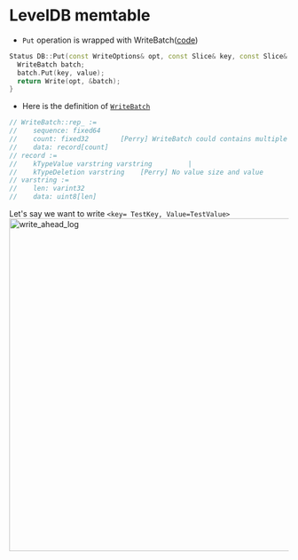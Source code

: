 # LevelDB memtable


- `Put` operation is wrapped with WriteBatch([code](https://github.com/google/leveldb/blob/b7d302326961fb809d92a95ce813e2d26fe2e16e/db/db_impl.cc#L1464))

```C++
Status DB::Put(const WriteOptions& opt, const Slice& key, const Slice& value) {
  WriteBatch batch;
  batch.Put(key, value);
  return Write(opt, &batch);
}
```

- Here is the definition of [`WriteBatch`](https://github.com/google/leveldb/blob/b7d302326961fb809d92a95ce813e2d26fe2e16e/db/write_batch.cc#L5)

```C++
// WriteBatch::rep_ :=
//    sequence: fixed64
//    count: fixed32        [Perry] WriteBatch could contains multiple records
//    data: record[count]
// record :=
//    kTypeValue varstring varstring         |
//    kTypeDeletion varstring    [Perry] No value size and value
// varstring :=
//    len: varint32
//    data: uint8[len]


```

Let's say we want to write `<key= TestKey, Value=TestValue>`  
<img src="https://user-images.githubusercontent.com/16873751/98858230-1f1f7300-2415-11eb-981d-9d3c741e91d1.png" alt="write_ahead_log" width="600"/>
<br/>



